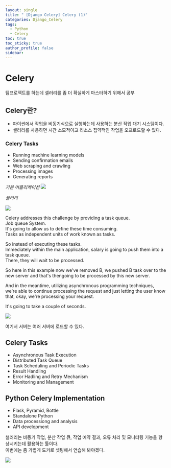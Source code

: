 ```yaml
---
layout: single
title: " [Django Celery] Celery (1)"
categories: Django_Celery
tags:
  - Python
  - Celery
toc: true
toc_sticky: true
author_profile: false
sidebar:
---
```

# Celery

팀프로젝트를 하는데 셀러리를 좀 더 확실하게 마스터하기 위해서 공부     

## Celery란?

- 파이썬에서 작업을 비동기식으로 실행하는데 사용하는 분산 작업 대기 시스템이다.
- 셀러리를 사용하면 시간 소모적이고 리소스 집약적인 작업을 오프로드할 수 있다.

### Celery Tasks

- Running machine learning models
- Sending confirmation emails
- Web scraping and crawling
- Processing images
- Generating reports

*기본 어플리케이션*
![](https://i.imgur.com/MnbfStU.png)

*셀러리*

![](https://i.imgur.com/yrZzS8n.png)


Celery addresses this challenge by providing a task queue.       
Job queue System.      
It's going to allow us to define these time consuming.      
Tasks as independent units of work known as tasks.     

So instead of executing these tasks.     
Immediately within the main application, salary is going to push them into a task queue.      
There, they will wait to be processed.      

So here in this example now we've removed B, we pushed B task over to the new server and that's thengoing to be processed by this new server.     

And in the meantime, utilizing asynchronous programming techniques, we're able to continue processing the request and just letting the user know that, okay, we're processing your request.     

It's going to take a couple of seconds.      

![](https://i.imgur.com/6wOSG0S.png)


여기서 서버는 여러 서버에 로드할 수 있다.

## Celery Tasks

- Asynchronous Task Execution
- Distributed Task Queue
- Task Scheduling and Periodic Tasks
- Result Handling
- Error Hadling and Retry Mechanism
- Monitoring and Management

## Python Celery Implementation

- Flask, Pyramid, Bottle
- Standalone Python
- Data processiong and analysis
- API development


샐러리는 비동기 작업, 분산 작업 큐, 작업 예약 결과, 오류 처리 및 모니터링 기능을 향상시키는데 활용하는 툴이다.       
이번에는 좀 가볍게 도커로 셋팅해서 연습해 봐야겠다.     

![](https://media3.giphy.com/media/l3vRlT2k2L35Cnn5C/giphy.gif?cid=ecf05e47dpwc16cg8hplk8r08znd3mam8crnd3rd50zfvbo1&ep=v1_gifs_search&rid=giphy.gif&ct=g)


